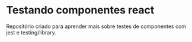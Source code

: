 # Testando componentes react

Repositório criado para aprender mais sobre testes de componentes com jest e testing/library.